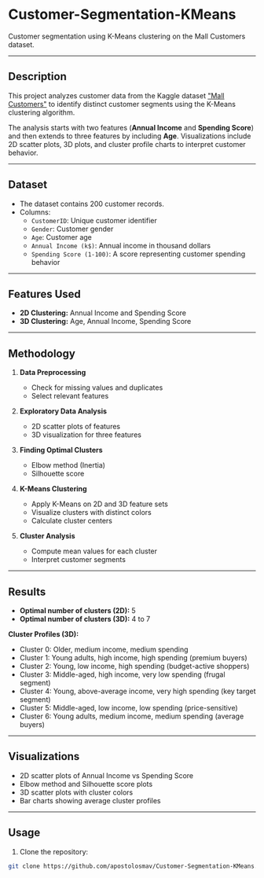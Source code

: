# Customer-Segmentation-KMeans

Customer segmentation using K-Means clustering on the Mall Customers dataset.

---

## Description

This project analyzes customer data from the Kaggle dataset ["Mall Customers"](https://www.kaggle.com/datasets/vjchoudhary7/customer-segmentation-tutorial-in-python) to identify distinct customer segments using the K-Means clustering algorithm. 

The analysis starts with two features (**Annual Income** and **Spending Score**) and then extends to three features by including **Age**. Visualizations include 2D scatter plots, 3D plots, and cluster profile charts to interpret customer behavior. 

---

## Dataset

- The dataset contains 200 customer records.
- Columns:
  - `CustomerID`: Unique customer identifier
  - `Gender`: Customer gender
  - `Age`: Customer age
  - `Annual Income (k$)`: Annual income in thousand dollars
  - `Spending Score (1-100)`: A score representing customer spending behavior

---

## Features Used

- **2D Clustering:** Annual Income and Spending Score
- **3D Clustering:** Age, Annual Income, Spending Score

---

## Methodology

1. **Data Preprocessing**
   - Check for missing values and duplicates
   - Select relevant features

2. **Exploratory Data Analysis**
   - 2D scatter plots of features
   - 3D visualization for three features

3. **Finding Optimal Clusters**
   - Elbow method (Inertia)
   - Silhouette score

4. **K-Means Clustering**
   - Apply K-Means on 2D and 3D feature sets
   - Visualize clusters with distinct colors
   - Calculate cluster centers

5. **Cluster Analysis**
   - Compute mean values for each cluster
   - Interpret customer segments

---

## Results

- **Optimal number of clusters (2D):** 5
- **Optimal number of clusters (3D):** 4 to 7

**Cluster Profiles (3D):**
- Cluster 0: Older, medium income, medium spending
- Cluster 1: Young adults, high income, high spending (premium buyers)
- Cluster 2: Young, low income, high spending (budget-active shoppers)
- Cluster 3: Middle-aged, high income, very low spending (frugal segment)
- Cluster 4: Young, above-average income, very high spending (key target segment)
- Cluster 5: Middle-aged, low income, low spending (price-sensitive)
- Cluster 6: Young adults, medium income, medium spending (average buyers)

---

## Visualizations

- 2D scatter plots of Annual Income vs Spending Score
- Elbow method and Silhouette score plots
- 3D scatter plots with cluster colors
- Bar charts showing average cluster profiles

---

## Usage

1. Clone the repository:

```bash
git clone https://github.com/apostolosmav/Customer-Segmentation-KMeans.git

